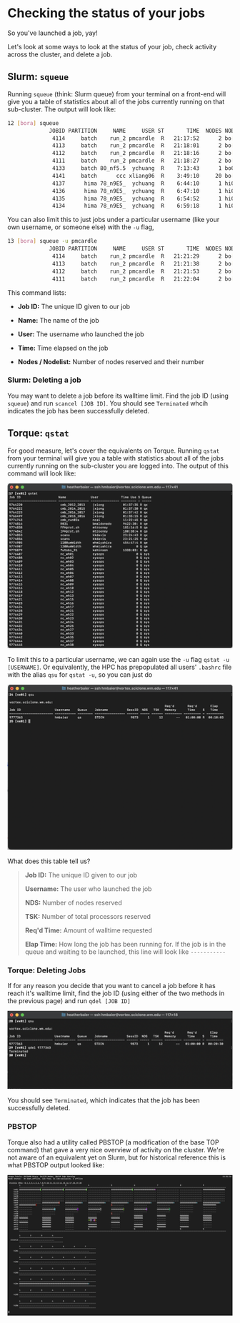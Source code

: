 # Checking the status of your jobs

So you've launched a job, yay!

Let's look at some ways to look at the status of your job, check activity across the cluster, and delete a job.  

## Slurm: `squeue`

Running `squeue` (think: Slurm queue) from your terminal on a front-end will give you a table of statistics about all of the jobs currently running on that sub-cluster.  The output will look like:

```bash
12 [bora] squeue
             JOBID PARTITION     NAME     USER ST       TIME  NODES NODELIST(REASON)
              4114     batch    run_2 pmcardle  R   21:17:52      2 bo[30-31]
              4113     batch    run_2 pmcardle  R   21:18:01      2 bo[28-29]
              4112     batch    run_2 pmcardle  R   21:18:16      2 bo[26-27]
              4111     batch    run_2 pmcardle  R   21:18:27      2 bo[02-03]
              4133     batch 80_nf5.5  ychuang  R    7:13:43      1 bo01
              4141     batch      ccc xliang06  R    3:49:10     20 bo[05-08,10-25]
              4137      hima 78_n9E5_  ychuang  R    6:44:10      1 hi01
              4136      hima 78_n9E5_  ychuang  R    6:47:10      1 hi01
              4135      hima 78_n9E5_  ychuang  R    6:54:52      1 hi01
              4134      hima 78_n9E5_  ychuang  R    6:59:18      1 hi01
```

You can also limit this to just jobs under a particular username (like your own username, or someone else) with the `-u` flag,

```bash
13 [bora] squeue -u pmcardle
             JOBID PARTITION     NAME     USER ST       TIME  NODES NODELIST(REASON)
              4114     batch    run_2 pmcardle  R   21:21:29      2 bo[30-31]
              4113     batch    run_2 pmcardle  R   21:21:38      2 bo[28-29]
              4112     batch    run_2 pmcardle  R   21:21:53      2 bo[26-27]
              4111     batch    run_2 pmcardle  R   21:22:04      2 bo[02-03]

```

This command lists:

- **Job ID:** The unique ID given to our job

- **Name:** The name of the job

- **User:** The username who launched the job

- **Time:** Time elapsed on the job

- **Nodes / Nodelist:** Number of nodes reserved and their number

### Slurm: Deleting a job

You may want to delete a job before its walltime limit.  Find the job ID (using `squeue`) and run `scancel [JOB ID]`.  You should see `Terminated` whcih indicates the job has been successfully deleted.

## Torque: `qstat`

For good measure, let's cover the equivalents on Torque.  Running `qstat` from your terminal will give you a table with statistics about all of the jobs currently running on the sub-cluster you are logged into. The output of this command will look like:

![qstat](qstat.png)

To limit this to a particular username, we can again use the `-u` flag `qstat -u [USERNAME]`.  Or equivalently, the HPC has prepopulated all users' `.bashrc` file with the alias `qsu` for `qstat -u`, so you can just do

![qsu](qsu.png)

What does this table tell us?

> **Job ID:** The unique ID given to our job
>
> **Username:** The user who launched the job
>
> **NDS:** Number of nodes reserved
>
> **TSK:** Number of total processors reserved
>
> **Req'd Time:** Amount of walltime requested
>
> **Elap Time:** How long the job has been running for. If the job is in the queue and waiting to be launched, this line will look like `-----------`&#x20;

### Torque: Deleting Jobs

If for any reason you decide that you want to cancel a job before it has reach it's walltime limit, find the job ID (using either of the two methods in the previous page) and run `qdel [JOB ID]`

![qdel](qdel.png)

You should see `Terminated`, which indicates that the job has been successfully deleted.

### PBSTOP

Torque also had a utility called PBSTOP (a modification of the base TOP command) that gave a very nice overview of activity on the cluster.  We're not aware of an equivalent yet on Slurm, but for historical reference this is what PBSTOP output looked like:

![PBSTOP](pbstop.png)
